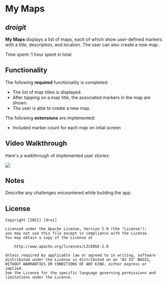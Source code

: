 # My Maps 

## *droigit*

**My Maps** displays a list of maps, each of which show user-defined markers with a title, description, and location. The user can also create a new map. 

Time spent: 1 hour spent in total

## Functionality 

The following **required** functionality is completed:

* The list of map titles is displayed.
* After tapping on a map title, the associated markers in the map are shown.
* The user is able to create a new map.

The following **extensions** are implemented:

* Included marker count for each map on intial screen

## Video Walkthrough

Here's a walkthrough of implemented user stories:

![](map-demo.gif)

## Notes

Describe any challenges encountered while building the app.

## License

    Copyright [2021] [droi]

    Licensed under the Apache License, Version 2.0 (the "License");
    you may not use this file except in compliance with the License.
    You may obtain a copy of the License at

        http://www.apache.org/licenses/LICENSE-2.0

    Unless required by applicable law or agreed to in writing, software
    distributed under the License is distributed on an "AS IS" BASIS,
    WITHOUT WARRANTIES OR CONDITIONS OF ANY KIND, either express or implied.
    See the License for the specific language governing permissions and
    limitations under the License.
